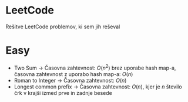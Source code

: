 # LeetCode
Rešitve LeetCode problemov, ki sem jih reševal

# Easy

- Two Sum -> Časovna zahtevnost: $O(n^2)$ brez uporabe hash map-a, časovna zahtevnost z uporabo hash map-a: $O(n)$
- Roman to Integer -> Časovna zahtevnost: $O(n)$ 
- Longest common prefix -> Časovna zahtevnost: $O(n)$, kjer je $n$ število črk v krajši izmed prve in zadnje besede
